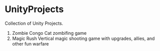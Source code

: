 UnityProjects
=============

Collection of Unity Projects.
1. Zombie Congo
	Cat zombifing game
2. Magic Rush
	Vertical magic shooting game with upgrades, allies, and other fun warfare